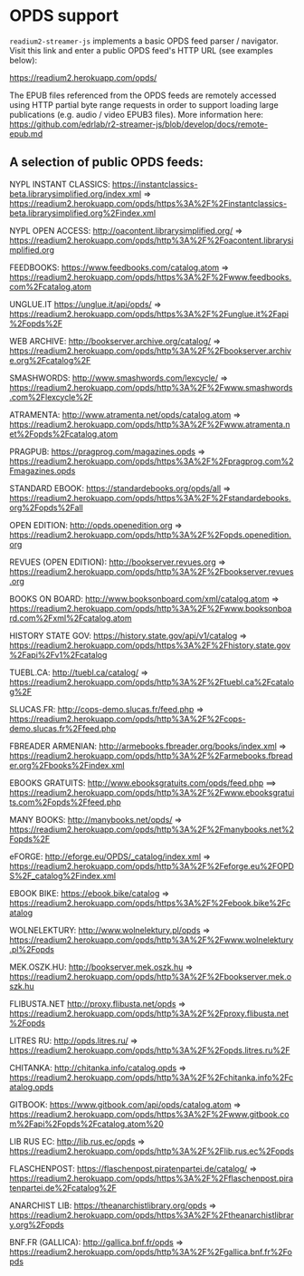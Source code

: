# OPDS support

`readium2-streamer-js` implements a basic OPDS feed parser / navigator. Visit this link and enter a public OPDS feed's HTTP URL (see examples below):

https://readium2.herokuapp.com/opds/

The EPUB files referenced from the OPDS feeds are remotely accessed using HTTP partial byte range requests in order to support loading large publications (e.g. audio / video EPUB3 files). More information here: https://github.com/edrlab/r2-streamer-js/blob/develop/docs/remote-epub.md

## A selection of public OPDS feeds:

NYPL INSTANT CLASSICS:
https://instantclassics-beta.librarysimplified.org/index.xml
=>
https://readium2.herokuapp.com/opds/https%3A%2F%2Finstantclassics-beta.librarysimplified.org%2Findex.xml

NYPL OPEN ACCESS:
http://oacontent.librarysimplified.org/
=>
https://readium2.herokuapp.com/opds/http%3A%2F%2Foacontent.librarysimplified.org

FEEDBOOKS:
https://www.feedbooks.com/catalog.atom
=>
https://readium2.herokuapp.com/opds/https%3A%2F%2Fwww.feedbooks.com%2Fcatalog.atom

UNGLUE.IT
https://unglue.it/api/opds/
=>
https://readium2.herokuapp.com/opds/https%3A%2F%2Funglue.it%2Fapi%2Fopds%2F

WEB ARCHIVE:
http://bookserver.archive.org/catalog/
=>
https://readium2.herokuapp.com/opds/http%3A%2F%2Fbookserver.archive.org%2Fcatalog%2F

SMASHWORDS:
http://www.smashwords.com/lexcycle/
=>
https://readium2.herokuapp.com/opds/http%3A%2F%2Fwww.smashwords.com%2Flexcycle%2F

ATRAMENTA:
http://www.atramenta.net/opds/catalog.atom
=>
https://readium2.herokuapp.com/opds/http%3A%2F%2Fwww.atramenta.net%2Fopds%2Fcatalog.atom

PRAGPUB:
https://pragprog.com/magazines.opds
=>
https://readium2.herokuapp.com/opds/https%3A%2F%2Fpragprog.com%2Fmagazines.opds

STANDARD EBOOK:
https://standardebooks.org/opds/all
=>
https://readium2.herokuapp.com/opds/https%3A%2F%2Fstandardebooks.org%2Fopds%2Fall

OPEN EDITION:
http://opds.openedition.org
=>
https://readium2.herokuapp.com/opds/http%3A%2F%2Fopds.openedition.org

REVUES (OPEN EDITION):
http://bookserver.revues.org
=>
https://readium2.herokuapp.com/opds/http%3A%2F%2Fbookserver.revues.org

BOOKS ON BOARD:
http://www.booksonboard.com/xml/catalog.atom
=>
https://readium2.herokuapp.com/opds/http%3A%2F%2Fwww.booksonboard.com%2Fxml%2Fcatalog.atom

HISTORY STATE GOV:
https://history.state.gov/api/v1/catalog
=>
https://readium2.herokuapp.com/opds/https%3A%2F%2Fhistory.state.gov%2Fapi%2Fv1%2Fcatalog

TUEBL.CA:
http://tuebl.ca/catalog/
=>
https://readium2.herokuapp.com/opds/http%3A%2F%2Ftuebl.ca%2Fcatalog%2F

SLUCAS.FR:
http://cops-demo.slucas.fr/feed.php
=>
https://readium2.herokuapp.com/opds/http%3A%2F%2Fcops-demo.slucas.fr%2Ffeed.php

FBREADER ARMENIAN:
http://armebooks.fbreader.org/books/index.xml
=>
https://readium2.herokuapp.com/opds/http%3A%2F%2Farmebooks.fbreader.org%2Fbooks%2Findex.xml

EBOOKS GRATUITS:
http://www.ebooksgratuits.com/opds/feed.php
==>
https://readium2.herokuapp.com/opds/http%3A%2F%2Fwww.ebooksgratuits.com%2Fopds%2Ffeed.php

MANY BOOKS:
http://manybooks.net/opds/
=>
https://readium2.herokuapp.com/opds/http%3A%2F%2Fmanybooks.net%2Fopds%2F

eFORGE:
http://eforge.eu/OPDS/_catalog/index.xml
=>
https://readium2.herokuapp.com/opds/http%3A%2F%2Feforge.eu%2FOPDS%2F_catalog%2Findex.xml

EBOOK BIKE:
https://ebook.bike/catalog
=>
https://readium2.herokuapp.com/opds/https%3A%2F%2Febook.bike%2Fcatalog

WOLNELEKTURY:
http://www.wolnelektury.pl/opds
=>
https://readium2.herokuapp.com/opds/http%3A%2F%2Fwww.wolnelektury.pl%2Fopds

MEK.OSZK.HU:
http://bookserver.mek.oszk.hu
=>
https://readium2.herokuapp.com/opds/http%3A%2F%2Fbookserver.mek.oszk.hu

FLIBUSTA.NET
http://proxy.flibusta.net/opds
=>
https://readium2.herokuapp.com/opds/http%3A%2F%2Fproxy.flibusta.net%2Fopds

LITRES RU:
http://opds.litres.ru/
=>
https://readium2.herokuapp.com/opds/http%3A%2F%2Fopds.litres.ru%2F

CHITANKA:
http://chitanka.info/catalog.opds
=>
https://readium2.herokuapp.com/opds/http%3A%2F%2Fchitanka.info%2Fcatalog.opds

GITBOOK:
https://www.gitbook.com/api/opds/catalog.atom
=>
https://readium2.herokuapp.com/opds/https%3A%2F%2Fwww.gitbook.com%2Fapi%2Fopds%2Fcatalog.atom%20

LIB RUS EC:
http://lib.rus.ec/opds
=>
https://readium2.herokuapp.com/opds/http%3A%2F%2Flib.rus.ec%2Fopds

FLASCHENPOST:
https://flaschenpost.piratenpartei.de/catalog/
=>
https://readium2.herokuapp.com/opds/https%3A%2F%2Fflaschenpost.piratenpartei.de%2Fcatalog%2F

ANARCHIST LIB:
https://theanarchistlibrary.org/opds
=>
https://readium2.herokuapp.com/opds/https%3A%2F%2Ftheanarchistlibrary.org%2Fopds

BNF.FR (GALLICA):
http://gallica.bnf.fr/opds
=>
https://readium2.herokuapp.com/opds/http%3A%2F%2Fgallica.bnf.fr%2Fopds
